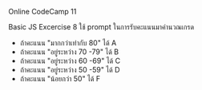 Online CodeCamp 11

Basic JS Excercise 8
ใช้ prompt ในการรับคะแนนมาคำนวณเกรด
- ถ้าคะแนน "มากกว่าเท่ากับ 80" ได้ A
- ถ้าคะแนน "อยู่ระหว่าง 70 -79" ได้ B
- ถ้าคะแนน "อยู่ระหว่าง 60 -69" ได้ C
- ถ้าคะแนน "อยู่ระหว่าง 50 -59" ได้ D
- ถ้าคะแนน "น้อยกว่า 50" ได้ F